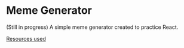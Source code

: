 # Meme Generator

(Still in progress)
A simple meme generator created to practice React. 

[Resources used](https://www.youtube.com/watch?v=bMknfKXIFA8)
